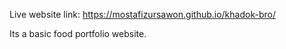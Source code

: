 Live website link: https://mostafizursawon.github.io/khadok-bro/

Its a basic food portfolio website.
